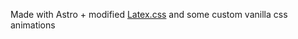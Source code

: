 Made with Astro + modified [Latex.css](https://latex.vercel.app/style.css) and some custom vanilla css animations 
